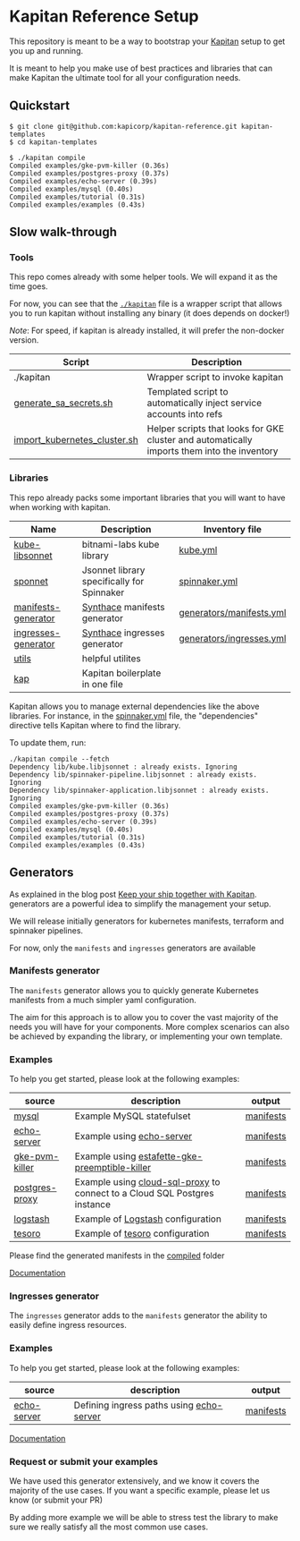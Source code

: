 # Kapitan Reference Setup

This repository is meant to be a way to bootstrap your [Kapitan](https://kapitan.dev) setup to get you up and running.

It is meant to help you make use of best practices and libraries that can make Kapitan the ultimate tool for all your configuration needs.

## Quickstart

```shell script
$ git clone git@github.com:kapicorp/kapitan-reference.git kapitan-templates
$ cd kapitan-templates

$ ./kapitan compile
Compiled examples/gke-pvm-killer (0.36s)
Compiled examples/postgres-proxy (0.37s)
Compiled examples/echo-server (0.39s)
Compiled examples/mysql (0.40s)
Compiled examples/tutorial (0.31s)
Compiled examples/examples (0.43s)

``` 

## Slow walk-through

### Tools

This repo comes already with some helper tools. We will expand it as the time goes.

For now, you can see that the [`./kapitan`](kapitan) file is a wrapper script that allows you to run kapitan without installing any binary (it does depends on docker!)

*Note*: For speed, if kapitan is already installed, it will prefer the non-docker version.

| Script | Description |
| ------ | ----------- |
| ./kapitan | Wrapper script to invoke kapitan |
| [generate_sa_secrets.sh](templates/scripts/generate_sa_secrets.sh) | Templated script to automatically inject service accounts into refs |
| [import_kubernetes_cluster.sh](scripts/import_kubernetes_cluster.sh) | Helper scripts that looks for GKE cluster and automatically imports them into the inventory |

### Libraries

This repo already packs some important libraries that you will want to have when working with kapitan.

| Name | Description | Inventory file |
| ---- | ----------- | -------------- |
| [kube-libsonnet](https://github.com/bitnami-labs/kube-libsonnet) | bitnami-labs kube library | [kube.yml](inventory/classes/kapitan/kube.yml) |
| [sponnet](https://github.com/spinnaker/sponnet) | Jsonnet library specifically for Spinnaker | [spinnaker.yml](inventory/classes/kapitan/spinnaker.yml)|
| [manifests-generator](components/generators/manifests) | [Synthace](www.synthace.com) manifests generator | [generators/manifests.yml](inventory/classes/kapitan/generators/manifests.yml)|
| [ingresses-generator](components/generators/ingresses) | [Synthace](www.synthace.com) ingresses generator | [generators/ingresses.yml](inventory/classes/kapitan/generators/ingresses.yml)|
| [utils](lib/utils.libsonnet) | helpful utilites ||
| [kap](lib/kap.libsonnet) | Kapitan boilerplate in one file ||

Kapitan allows you to manage external dependencies like the above libraries.
For instance, in the  [spinnaker.yml](inventory/classes/kapitan/spinnaker.yml) file, the "dependencies" directive tells Kapitan where to find the library.

To update them, run:

```shell script
./kapitan compile --fetch
Dependency lib/kube.libjsonnet : already exists. Ignoring
Dependency lib/spinnaker-pipeline.libjsonnet : already exists. Ignoring
Dependency lib/spinnaker-application.libjsonnet : already exists. Ignoring
Compiled examples/gke-pvm-killer (0.36s)
Compiled examples/postgres-proxy (0.37s)
Compiled examples/echo-server (0.39s)
Compiled examples/mysql (0.40s)
Compiled examples/tutorial (0.31s)
Compiled examples/examples (0.43s)
``` 

## Generators

As explained in the blog post [Keep your ship together with Kapitan](https://medium.com/kapitan-blog/keep-your-ship-together-with-kapitan-d82d441cc3e7). generators are a 
powerful idea to simplify the management your setup.

We will release initially generators for kubernetes manifests, terraform and spinnaker pipelines.

For now, only the `manifests` and `ingresses` generators are available

### Manifests generator

The `manifests` generator allows you to quickly generate Kubernetes manifests from a much simpler yaml configuration.

The aim for this approach is to allow you to cover the vast majority of the needs you will have for your components.
More complex scenarios can also be achieved by expanding the library, or implementing your own template.

### Examples
To help you get started, please look at the following examples:

| source | description | output |
| ------ | ----------- | ------ |
|[mysql](inventory/classes/components/mysql.yml)| Example MySQL statefulset | [manifests](compiled/mysql/manifests)|
|[echo-server](inventory/classes/components/echo-server.yml)| Example using [echo-server](https://github.com/jmalloc/echo-server) | [manifests](compiled/echo-server/manifests)|
|[gke-pvm-killer](inventory/classes/components/gke-pvm-killer.yml)| Example using [estafette-gke-preemptible-killer](https://github.com/estafette/estafette-gke-preemptible-killer)| [manifests](compiled/gke-pvm-killer/manifests)|
|[postgres-proxy](inventory/classes/components/postgres-proxy.yml)| Example using [cloud-sql-proxy](https://github.com/GoogleCloudPlatform/cloudsql-proxy) to connect to a Cloud SQL Postgres instance| [manifests](compiled/postgres-proxy/manifests)|
|[logstash](inventory/classes/components/logstash.yml)| Example of [Logstash](https://www.elastic.co/logstash) configuration | [manifests](compiled/examples/manifests)
|[tesoro](inventory/classes/components/kapicorp/tesoro.yml)| Example of [tesoro](https://github.com/kapicorp/tesoro) configuration | [manifests](compiled/tesoro/manifests)


Please find the generated manifests in the [compiled](compiled) folder

[Documentation](components/generators/manifests/README.md)

### Ingresses generator

The `ingresses` generator adds to the `manifests` generator the ability to easily define ingress resources.

### Examples
To help you get started, please look at the following examples:

| source | description | output |
| ------ | ----------- | ------ |
|[echo-server](inventory/classes/components/echo-server.yml)| Defining ingress paths using [echo-server](https://github.com/jmalloc/echo-server) | [manifests](compiled/echo-server/manifests)|

[Documentation](components/generators/ingresses/README.md)

### Request or submit your examples
We have used this generator extensively, and we know it covers the majority of the use cases.
If you want a specific example, please let us know (or submit your PR)

By adding more example we will be able to stress test the library to make sure we really satisfy all the most common use cases.



